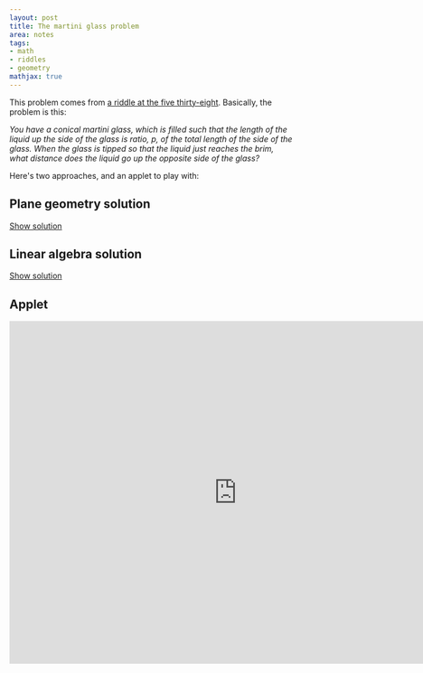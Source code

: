 ```yaml
---
layout: post
title: The martini glass problem
area: notes
tags:
- math
- riddles
- geometry
mathjax: true
---
```


This problem comes from [a riddle at the five thirty-eight](http://fivethirtyeight.com/features/can-you-solve-the-puzzle-of-the-overflowing-martini-glass/). Basically, the problem is this:

*You have a conical martini glass, which is filled such that the length of the liquid up the side of the glass is ratio, $p$, of the total length of the side of the glass. When the glass is tipped so that the liquid just reaches the brim, what distance does the liquid go up the opposite side of the glass?*

Here's two approaches, and an applet to play with:

## Plane geometry solution 

<a href="javascript:show_geo_solution();" id="geo-solution-link">Show solution</a>
<script>
    function show_geo_solution() {
        var s = document.getElementById('geo-solution');
        var l = document.getElementById('geo-solution-link');
        if (s.style.display == 'none') {
            s.style.display = 'block';
            l.innerHTML = 'Hide solution';
        }
        else {
            s.style.display = 'none';
            l.innerHTML = 'Show solution';
        }
    }
</script>

<div id="geo-solution" style="display:none">
    First, the problem is simplified by the symmetry of glass. When looked upon parallel to the table on which the glass sits, the glass is a triangle, and the liquid contained within the glass forms a similar triangle, sharing an angle with the base-angle of the glass.<br>
    <br>
    Suppose the distance of the side of the glass is $D$, and the distance of the liquid up the side of the glass when the glass is level is $d = pD$. Suppose angle of the base of the glass is $\theta$. You can view these quantities below in the applet. So using the "side-angle-side" formula, the area occupied by the liquid in the triangle is:

    $$
        A = \frac{1}{2}d^2\sin(\theta)
    $$

    This area is conserved when the glass is tilted. Suppose (without loss of generality) that the glass is tilted to the right. In this case, the distance up the side of the glass on the right is larger than the left. Denote these distances $d_R$ and $d_L$, respectively. Now, the area is:

    $$
        A = \frac{1}{2}d_Ld_R\sin(\theta)
    $$

    Equating the two, we have that $d^2 = d_Ld_R$. So, when the liquid reaches the top of the glass (i.e., $d_R = D$), the distance on the opposite side is:

    $$
        d_L^* = \frac{d^2}{D} = p^2D
    $$
</div>

## Linear algebra solution

<a href="javascript:show_linalg_solution();" id="linalg-solution-link">Show solution</a>
<script>
    function show_linalg_solution() {
        var s = document.getElementById('linalg-solution');
        var l = document.getElementById('linalg-solution-link');
        if (s.style.display == 'none') {
            s.style.display = 'block';
            l.innerHTML = 'Hide solution';
        }
        else {
            s.style.display = 'none';
            l.innerHTML = 'Show solution';
        }
    }
</script>

<div id="linalg-solution" style="display:none">

Let $\mathbf{D} = \begin{bmatrix} x_L \\ y_L\end{bmatrix}$ denote the position vector of the top right corner of the triangle representing the martini glass, such that this distance is $D = ||\mathbf{D}||$. The position vector of the liquid at the upper-most right side of the glass when the glass is level is $\mathbf{d}_R = p\mathbf{D}$. Similarly when the glass is level, the position vector for the top-left part of the liquid is $\mathbf{d}_L = p\begin{bmatrix} -x_L \\ y_L \end{bmatrix}$. The area occupied by the liquid when the glass is level is then:

$$
    A = \frac{1}{2} \text{det}\left( \begin{bmatrix} \mathbf{d}_L \; \mathbf{d}_R \end{bmatrix} \right) = p^2 \cdot x_L \cdot y_L
$$

When the glass is tipped, this is equivalent to scaling the vector, $\mathbf{d}_R$ by some factor, $t \in [1,\frac{1}{p}]$, since $\frac{1}{p}\mathbf{d}_R = \mathbf{D}$. As $t$ goes from $1$ to $\frac{1}{p}$, the vector, $\mathbf{d}_L$ is also scaled, but not by some unknown factor, say $c(t)$, which depends on $t$. We again use the area conservation of the liquid to determine $c(t)$:

$$
    A = \frac{1}{2} \text{det}\left( \begin{bmatrix} c(t)\mathbf{d}_L \; t\mathbf{d}_R \end{bmatrix} \right) = c(t) \cdot t \cdot p^2 \cdot x_L \cdot y_L
$$

Equating the two areas, we have that $c(t) = \frac{1}{t}$. Thus, we the liquid reach the brim (i.e., $t=\frac{1}{p}$), the distance of the liquid on the opposite side is $||c(t) \mathbf{d}_L|| = p^2D$, which agrees with the previous solution.

</div>

## Applet

<iframe scrolling="no" src="https://www.geogebra.org/material/iframe/id/rzvu62Rx/width/804/height/607/border/888888/rc/false/ai/false/sdz/true/smb/false/stb/false/stbh/true/ld/false/sri/true/at/auto" width="804px" height="607px" style="border:0px;"> </iframe>
